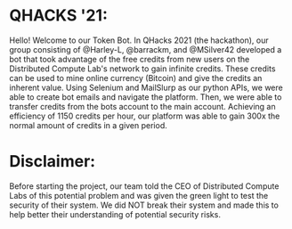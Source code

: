 # QHACKS '21:
Hello! Welcome to our Token Bot. In QHacks 2021 (the hackathon), our group consisting of @Harley-L, @barrackm, and 
@MSilver42 developed a bot that took advantage of the free credits from new users on the Distributed Compute Lab's 
network to gain infinite credits. These credits can be used to mine online currency (Bitcoin) and give the credits an 
inherent value. Using Selenium and MailSlurp as our python APIs, we were able to create bot emails and navigate the
platform. Then, we were able to transfer credits from the bots account to the main account. Achieving an efficiency of 
1150 credits per hour, our platform was able to gain 300x the normal amount of credits in a given period.

# Disclaimer: 
Before starting the project, our team told the CEO of Distributed Compute Labs of this potential problem and was given
the green light to test the security of their system. We did NOT break their system and made this to help better their
understanding of potential security risks.